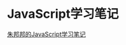 # JavaScript学习笔记 

[朱邦邦的JavaScript学习笔记 ](https://github.com/zhubangbang/zhubangbang-javascript-notes)
